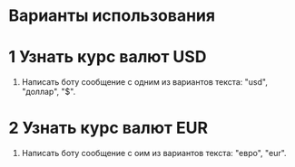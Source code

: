 #  Варианты использования
# 1  Узнать курс валют USD
1. Написать боту сообщение с одним из вариантов текста: "usd", "доллар", "$".
# 2 Узнать курс валют EUR
1. Написать боту сообщение с оим из вариантов текста: "евро", "eur".
